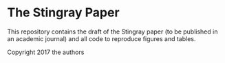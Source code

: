 # The Stingray Paper

This repository contains the draft of the Stingray paper (to be published in an academic journal) and all code to reproduce figures and tables.

Copyright 2017 the authors
